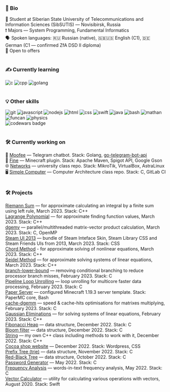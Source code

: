 ### 🔖  Bio
📖 Student at Siberian State University of Telecommunications and Information Sciences (SibSUTIS) — Novisibirsk, Russia
<br>
❗ Majors — System Programming, Fundamental Informatics
<br>
🗣 Spoken languages: 🇷🇺 Russian (native), 🇬🇧🇺🇸 English (C1), 🇩🇪 German (C1 — confirmed ZfA DSD II diploma)
<br>
👷 Open to offers
<br><br>
### ✍  Currently learning
![c](https://img.shields.io/badge/c%20-%2300599C.svg?&style=flat&logo=c&logoColor=white)
![cpp](https://img.shields.io/badge/c++%20-%2300599C.svg?&style=flat&logo=c%2B%2B&ogoColor=white)
![golang](https://img.shields.io/badge/go-%2300ADD8.svg?&style=flat&logo=go&logoColor=white)
<br><br>
### 💡  Other skills
![git](https://img.shields.io/badge/git%20-%23F05033.svg?&style=flat&logo=git&logoColor=white)
![javascript](https://img.shields.io/badge/javascript%20-%23323330.svg?&style=flat&logo=javascript&logoColor=%23F7DF1E)
![nodejs](https://img.shields.io/badge/node.js%20-%2343853D.svg?&style=flat&logo=node.js&logoColor=white)
![html](https://img.shields.io/badge/html5%20-%23E34F26.svg?&style=flat&logo=html5&logoColor=white)
![css](https://img.shields.io/badge/css3%20-%231572B6.svg?&style=flat&logo=css3&logoColor=white)
![swift](https://img.shields.io/badge/swift-%23FA7343.svg?&style=flat&logo=swift&logoColor=white)
![java](https://img.shields.io/badge/java-%23ED8B00.svg?&style=flat&logo=java&logoColor=white)
![bash](https://img.shields.io/badge/shell_script%20-%23121011.svg?&style=flat&logo=gnu-bash&logoColor=white)
![mathan](https://img.shields.io/badge/-math%20analysis-blue)
![funcan](https://img.shields.io/badge/-functional%20analysis-blue)
![physics](https://img.shields.io/badge/-physics-blueviolet)
<br>
![codewars badge](https://www.codewars.com/users/allenvox/badges/small)
<br><br>
### 🛠  Currently working on
💬 [Moofee](https://github.com/allenvox/moofee) — Telegram chatbot. Stack: Golang, [go-telegram-bot-api](https://github.com/go-telegram-bot-api)
<br>
🔌 [Fine](https://github.com/allenvox/fine) — Minecraft plugin. Stack: Apache Maven, Spigot API, Google Gson
<br>
🌐 [Networks](https://github.com/allenvox/networks) — university class repo. Stack: MikroTik, VirtualBox, AstraLinux
<br>
🖥️ [Simple Computer](https://github.com/allenvox/simple-computer) — Computer Architecture class repo. Stack: C, GitLab CI
<br><br>
### 🛠 Projects
[Riemann Sum](https://github.com/allenvox/riemann-sum) — for approximate calculating an integral by a finite sum using left rule, March 2023. Stack: C++<br>
[Lagrange Polynomial](https://github.com/allenvox/lagrange-polynomial) — for approximate finding function values, March 2023. Stack: C++<br>
[dgemv](https://github.com/allenvox/dgemv) — parallel/multithreaded matrix-vector product calculation, March 2023. Stack: C, OpenMP<br>
[Steam UI 2013](https://github.com/allenvox/SteamUI-2013) — bundle of Steam Inteface Skin, Steam Library CSS and Steam Friends UIs from 2013, March 2023. Stack: CSS<br>
[Chord Method](https://github.com/allenvox/chord-method) - for approximate solving of nonlinear equations, March 2023. Stack: C++<br>
[Seidel Method](https://github.com/allenvox/seidel-method) — for approximate solving systems of linear equations, March 2023. Stack: C++<br>
[branch-lower-bound](https://github.com/allenvox/branch-lower-bound) — removing conditional branching to reduce processor branch misses, February 2023. Stack: C<br>
[Pipeline Loop Unrolling](https://github.com/allenvox/pipeline-loop-unrolling) — loop unrolling for multicore faster data processing, February 2023. Stack: C<br>
[Paper Server](https://github.com/allenvox/paper-server) — configured Minecraft 1.19.3 server template. Stack: PaperMC core, Bash<br>
[cache-dgemm](https://github.com/allenvox/cache-dgemm) — speed & cache-hits optimisations for matrixes multiplying, February 2023. Stack: C<br>
[Gaussian Eliminations](https://github.com/allenvox/gaussian-eliminations) — for solving systems of linear equations, February 2023. Stack: C++<br>
[Fibonacci Heap](https://github.com/allenvox/fibonacci-heap) — data structure, December 2022. Stack: C<br>
[Bloom filter](https://github.com/allenvox/bloom-filter) — data structure, December 2022. Stack: C<br>
[String](https://github.com/allenvox/string) — my own C++ class including methods to work with it, December 2022. Stack: C++<br>
[Cocoa shop website](https://github.com/allenvox/cocoa-shop-wp-site) — December 2022. Stack: Wordpress, CSS<br>
[Prefix Tree (trie)](https://github.com/allenvox/prefix-tree) — data structure, November 2022. Stack: C<br>
[Red-Black Tree](https://github.com/allenvox/red-black-tree) — data structure, October 2022. Stack: C<br>
[Password Generator](https://github.com/allenvox/pawg) — May 2022. Stack: C<br>
[Frequency Analysis](https://github.com/allenvox/frequency-analysis) — words-in-text frequency analysis, May 2022. Stack: C<br>
[Vector Calculator](https://github.com/allenvox/vector-calculator) — utility for calculating various operations with vectors, August 2020. Stack: Swift<br>
